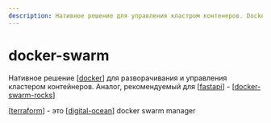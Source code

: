```yaml
---
description: Нативное решение для управления кластром контенеров. Docker swarm
---
```

# docker-swarm

Нативное решение [[docker]] для разворачивания и управления кластером контейнеров. Аналог, рекомендуемый для [[fastapi]] - [[docker-swarm-rocks]]

[[terraform]] - это [[digital-ocean]] docker swarm manager

[//begin]: # "Autogenerated link references for markdown compatibility"
[docker]: docker "Docker"
[fastapi]: ../lists/fastapi "Fastapi"
[docker-swarm-rocks]: docker-swarm-rocks "docker-swarm-rocks"
[terraform]: terraform "terraform"
[digital-ocean]: ../lists/digital-ocean "Digital-ocean"
[//end]: # "Autogenerated link references"